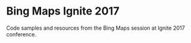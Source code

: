 # Bing Maps Ignite 2017

Code samples and resources from the Bing Maps session at Ignite 2017 conference.
